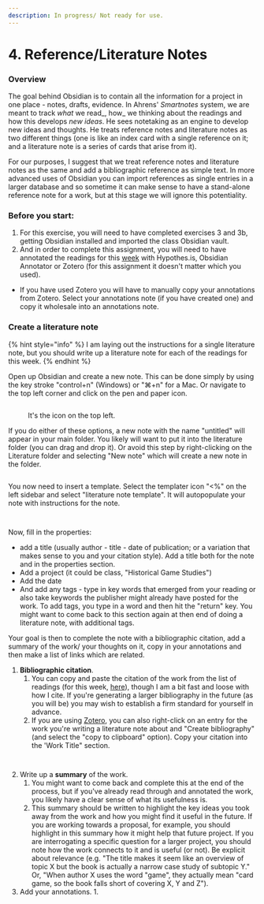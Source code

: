 ```yaml
---
description: In progress/ Not ready for use.
---
```


# 4. Reference/Literature Notes

### Overview

The goal behind Obsidian is to contain all the information for a project in one place - notes, drafts, evidence. In Ahrens' _Smartnotes_ system, we are meant to track _what_ we read_, how_ we thinking about the readings and how this develops _new ideas_. He sees notetaking as an engine to develop new ideas and thoughts. He treats reference notes and literature notes as two different things (one is like an index card with a single reference on it; and a literature note is a series of cards that arise from it).&#x20;

For our purposes, I suggest that we treat reference notes and literature notes as the same and add a bibliographic reference as simple text. In more advanced uses of Obsidian you can import references as single entries in a larger database and so sometime it can make sense to have a stand-alone reference note for a work, but at this stage we will ignore this potentiality.&#x20;

### Before you start:

1. For this exercise, you will need to have completed exercises 3 and 3b, getting Obsidian installed and imported the class Obsidian vault.
2. And in order to complete this assignment, you will need to have annotated the readings for this [week](../../fundamentals/what-do-games-teach.md) with Hypothes.is, Obsidian Annotator or Zotero (for this assignment it doesn't matter which you used).&#x20;

* If you have used Zotero you will have to manually copy your annotations from Zotero. Select your annotations note (if you have created one) and copy it wholesale into an annotations note.&#x20;

### Create a literature note

{% hint style="info" %}
I am laying out the instructions for a single literature note, but you should write up a literature note for each of the readings for this week.&#x20;
{% endhint %}

Open up Obsidian and create a new note. This can be done simply by using the key stroke "control+n" (Windows) or "⌘+n" for a Mac. Or navigate to the top left corner and click on the pen and paper icon.&#x20;



<figure><img src="../../.gitbook/assets/Screenshot 2024-01-22 at 2.56.47 PM.png" alt=""><figcaption><p>It's the icon on the top left. </p></figcaption></figure>

If you do either of these options, a new note with the name "untitled" will appear in your main folder. You likely will want to put it into the literature folder (you can drag and drop it). Or avoid this step by right-clicking on the Literature folder and selecting "New note" which will create a new note in the folder.&#x20;

<figure><img src="../../.gitbook/assets/Screenshot 2024-01-22 at 3.01.08 PM.png" alt=""><figcaption></figcaption></figure>

You now need to insert a template. Select the templater icon "<%" on the left sidebar and select "literature note template". It will autopopulate your note with instructions for the note.&#x20;



<div>

<figure><img src="../../.gitbook/assets/Screenshot 2024-01-22 at 3.04.17 PM.png" alt=""><figcaption></figcaption></figure>

 

<figure><img src="../../.gitbook/assets/Screenshot 2024-01-22 at 3.05.37 PM.png" alt=""><figcaption></figcaption></figure>

</div>

Now, fill in the properties:&#x20;

* add a title (usually author - title - date of publication; or a variation that makes sense to you and your citation style). Add a title both for the note and in the properties section.&#x20;
* Add a project (it could be class, "Historical Game Studies")
* Add the date
* And add any tags - type in key words that emerged from your reading or also take keywords the publisher might already have posted for the work. To add tags, you type in a word and then hit the "return" key. You might want to come back to this section again at then end of doing a literature note, with additional tags.&#x20;

Your goal is then to complete the note with a bibliographic citation, add a summary of the work/ your thoughts on it, copy in your annotations and then make a list of links which are related.&#x20;

1. **Bibliographic citation**.&#x20;
   1. You can copy and paste the citation of the work from the list of readings (for this week, [here](../../fundamentals/what-do-games-teach.md)), though I am a bit fast and loose with how I cite. If you're generating a larger bibliography in the future (as you will be) you may wish to establish a firm standard for yourself in advance.&#x20;
   2. If you are using [Zotero](../digital-tools/zotero/), you can also right-click on an entry for the work you're  writing a literature note about and "Create bibliography" (and select the "copy to clipboard" option).  Copy your citation into the 'Work Title" section.

<div>

<figure><img src="../../.gitbook/assets/Screenshot 2024-01-22 at 3.28.26 PM.png" alt=""><figcaption></figcaption></figure>

 

<figure><img src="../../.gitbook/assets/Screenshot 2024-01-22 at 3.29.46 PM.png" alt=""><figcaption></figcaption></figure>

</div>



2. &#x20;Write up a **summary** of the work.&#x20;
   1. You might want to come back and complete this at the end of the process, but if you've already read through and annotated the work, you likely have a clear sense of what its usefulness is. &#x20;
   2. This summary should be written to highlight the key ideas you took away from the work and how you might find it useful in the future. If you are working towards a proposal, for example, you should highlight in this summary how it might help that future project. If you are interrogating a specific question for a larger project, you should note how the work connects to it and is useful (or not). Be explicit about relevance (e.g. "The title makes it seem like an overview of topic X but the book is actually a narrow case study of subtopic Y." Or, "When author X uses the word "game", they actually mean "card game, so the book falls short of covering X, Y and Z").
3. Add your annotations.&#x20;
   1.

